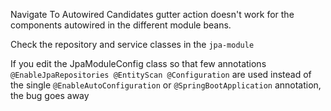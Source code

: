 Navigate To Autowired Candidates gutter action doesn't work 
for the components autowired in the different module beans.


Check the repository and service classes in the `jpa-module`

If you edit the JpaModuleConfig class so that few annotations 
``
@EnableJpaRepositories
@EntityScan
@Configuration
``
are used instead of the 
single `@EnableAutoConfiguration` or `@SpringBootApplication` annotation,
the bug goes away